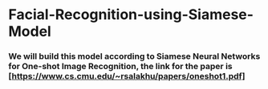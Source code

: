 # Facial-Recognition-using-Siamese-Model

### We will build this model according to Siamese Neural Networks for One-shot Image Recognition, the link for the paper is [https://www.cs.cmu.edu/~rsalakhu/papers/oneshot1.pdf]
